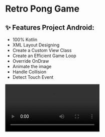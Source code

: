 # Retro Pong Game

## ✨ Features Project Android:
- 100% Kotlin
- XML Layout Designing
- Create a Custom View Class
- Create an Efficient Game Loop
- Override OnDraw
- Animate the image
- Handle Collision
- Detect Touch Event


<video src="https://user-images.githubusercontent.com/41232970/132017425-b2d22824-7785-462b-acc5-f88bd851b1cc.mp4"></video>
